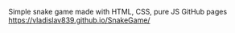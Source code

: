 Simple snake game made with HTML, CSS, pure JS
GitHub pages https://vladislav839.github.io/SnakeGame/
